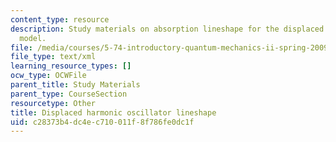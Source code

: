 ```yaml
---
content_type: resource
description: Study materials on absorption lineshape for the displaced harmonic oscillator
  model.
file: /media/courses/5-74-introductory-quantum-mechanics-ii-spring-2009/c28373b4dc4ec710011f8f786fe0dc1f_MIT5_74s09_study03.xmcd
file_type: text/xml
learning_resource_types: []
ocw_type: OCWFile
parent_title: Study Materials
parent_type: CourseSection
resourcetype: Other
title: Displaced harmonic oscillator lineshape
uid: c28373b4-dc4e-c710-011f-8f786fe0dc1f
---
```

